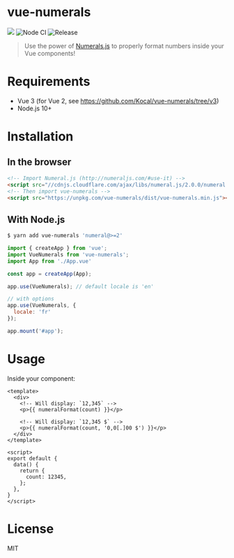 # vue-numerals

[![](https://img.shields.io/npm/v/vue-numerals.svg)](https://www.npmjs.com/package/vue-numerals)
![Node CI](https://github.com/Kocal/vue-numerals/workflows/Node%20CI/badge.svg)
![Release](https://github.com/Kocal/vue-numerals/workflows/Release/badge.svg)

> Use the power of [Numerals.js](http://numeraljs.com) to properly format numbers inside your Vue components!

# Requirements

- Vue 3 (for Vue 2, see https://github.com/Kocal/vue-numerals/tree/v3)
- Node.js 10+

# Installation

## In the browser

```html
<!-- Import Numeral.js (http://numeraljs.com/#use-it) -->
<script src="//cdnjs.cloudflare.com/ajax/libs/numeral.js/2.0.0/numeral.min.js"></script>
<!-- Then import vue-numerals -->
<script src="https://unpkg.com/vue-numerals/dist/vue-numerals.min.js"></script>
```

## With Node.js

```bash
$ yarn add vue-numerals 'numeral@>=2'
```

```javascript
import { createApp } from 'vue';
import VueNumerals from 'vue-numerals';
import App from './App.vue'

const app = createApp(App);

app.use(VueNumerals); // default locale is 'en'

// with options
app.use(VueNumerals, {
  locale: 'fr'
});

app.mount('#app');
```

# Usage

Inside your component:

```vue
<template>
  <div>
    <!-- Will display: `12,345` -->
    <p>{{ numeralFormat(count) }}</p>
    
    <!-- Will display: `12,345 $` --> 
    <p>{{ numeralFormat(count, '0,0[.]00 $') }}</p>
  </div>
</template>

<script>
export default {
  data() {
    return {
      count: 12345,
    };
  },
}
</script>
```

# License

MIT
